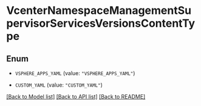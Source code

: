 # VcenterNamespaceManagementSupervisorServicesVersionsContentType

## Enum


* `VSPHERE_APPS_YAML` (value: `"VSPHERE_APPS_YAML"`)

* `CUSTOM_YAML` (value: `"CUSTOM_YAML"`)


[[Back to Model list]](../README.md#documentation-for-models) [[Back to API list]](../README.md#documentation-for-api-endpoints) [[Back to README]](../README.md)


